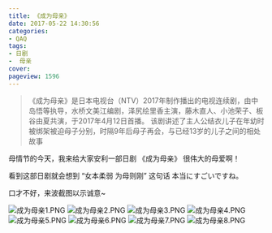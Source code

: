 ```yaml
---
title: 《成为母亲》
date: 2017-05-22 14:30:56
categories:
- QAQ
tags:
- 日剧
-  母亲
cover: 
pageview: 1596
---
```



> 《成为母亲》是日本电视台（NTV）2017年制作播出的电视连续剧，由中岛悟等执导，水桥文美江编剧，泽尻绘里香主演，藤木直人、小池荣子、板谷由夏共演，于2017年4月12日首播。
> 该剧讲述了主人公结衣儿子在年幼时被绑架被迫母子分别，时隔9年后母子再会，与已经13岁的儿子之间的相处故事

母情节的今天，我来给大家安利一部日剧 《成为母亲》 很伟大的母爱啊！

看到这部日剧就会想到 “女本柔弱 为母则刚” 这句话 本当にすごいですね。

口才不好，来波截图以示诚意~


![成为母亲1.PNG](///qiniu.miiiku.xyz/IMG_%E6%88%90%E4%B8%BA%E6%AF%8D%E4%BA%B21.PNG)
![成为母亲2.PNG](///qiniu.miiiku.xyz/IMG_%E6%88%90%E4%B8%BA%E6%AF%8D%E4%BA%B22.PNG)
![成为母亲3.PNG](///qiniu.miiiku.xyz/IMG_%E6%88%90%E4%B8%BA%E6%AF%8D%E4%BA%B23.PNG)
![成为母亲4.PNG](///qiniu.miiiku.xyz/IMG_%E6%88%90%E4%B8%BA%E6%AF%8D%E4%BA%B24.PNG)
![成为母亲5.PNG](///qiniu.miiiku.xyz/IMG_%E6%88%90%E4%B8%BA%E6%AF%8D%E4%BA%B25.PNG)
![成为母亲6.PNG](///qiniu.miiiku.xyz/IMG_%E6%88%90%E4%B8%BA%E6%AF%8D%E4%BA%B26.PNG)
![成为母亲7.PNG](///qiniu.miiiku.xyz/IMG_%E6%88%90%E4%B8%BA%E6%AF%8D%E4%BA%B27.PNG)
![成为母亲8.PNG](///qiniu.miiiku.xyz/IMG_%E6%88%90%E4%B8%BA%E6%AF%8D%E4%BA%B28.PNG)



